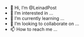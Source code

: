- 👋 Hi, I’m @LeinadPost
- 👀 I’m interested in ...
- 🌱 I’m currently learning ...
- 💞️ I’m looking to collaborate on ...
- 📫 How to reach me ...

<!---
LeinadPost/LeinadPost is a ✨ special ✨ repository because its `README.md` (this file) appears on your GitHub profile.
You can click the Preview link to take a look at your changes.
--->
